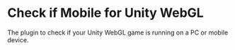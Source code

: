 # Check if Mobile for Unity WebGL

The plugin to check if your Unity WebGL game is running on a PC or mobile device.
